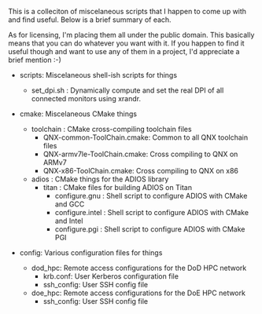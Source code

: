 This is a colleciton of miscelaneous scripts that I happen to come up with
and find useful.  Below is a brief summary of each.

As for licensing, I'm placing them all under the public domain.  This
basically means that you can do whatever you want with it.  If you happen to
find it useful though and want to use any of them in a project, I'd appreciate
a brief mention :-)

* scripts: Miscelaneous shell-ish scripts for things
  * set_dpi.sh : Dynamically compute and set the real DPI of all connected monitors using xrandr.

* cmake:  Miscelaneous CMake things
  * toolchain :  CMake cross-compiling toolchain files
    * QNX-common-ToolChain.cmake: Common to all QNX toolchain files
    * QNX-armv7le-ToolChain.cmake: Cross compiling to QNX on ARMv7
    * QNX-x86-ToolChain.cmake: Cross compiling to QNX on x86
  * adios : CMake things for the ADIOS library
    * titan : CMake files for building ADIOS on Titan
      * configure.gnu : Shell script to configure ADIOS with CMake and GCC
      * configure.intel : Shell script to configure ADIOS with CMake and Intel
      * configure.pgi : Shell script to configure ADIOS with CMake PGI

* config: Various configuration files for things
  * dod_hpc: Remote access configurations for the DoD HPC network
    * krb.conf: User Kerberos configuration file
    * ssh_config: User SSH config file
  * doe_hpc: Remote access configurations for the DoE HPC network
    * ssh_config: User SSH config file
